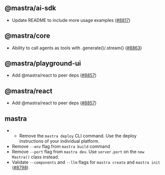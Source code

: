 ## @mastra/ai-sdk
- Update README to include more usage examples ([#8817](https://github.com/mastra-ai/mastra/pull/8817))

## @mastra/core
- Ability to call agents as tools with .generate()/.stream() ([#8863](https://github.com/mastra-ai/mastra/pull/8863))

## @mastra/playground-ui
- Add @mastra/react to peer deps ([#8857](https://github.com/mastra-ai/mastra/pull/8857))

## @mastra/react
- Add @mastra/react to peer deps ([#8857](https://github.com/mastra-ai/mastra/pull/8857))

## mastra
- - Remove the `mastra deploy` CLI command. Use the deploy instructions of your individual platform.
- Remove `--env` flag from `mastra build` command
- Remove `--port` flag from `mastra dev`. Use `server.port` on the `new Mastra()` class instead.
- Validate `--components` and `--llm` flags for `mastra create` and `mastra init` ([#8798](https://github.com/mastra-ai/mastra/pull/8798))